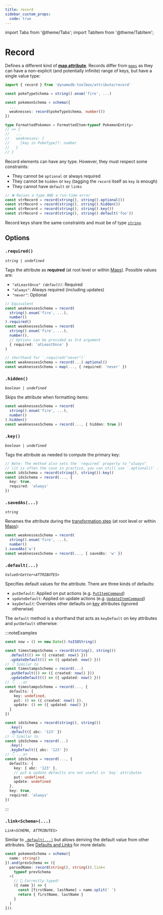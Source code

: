 ```yaml
---
title: record
sidebar_custom_props:
  code: true
---
```


import Tabs from '@theme/Tabs';
import TabItem from '@theme/TabItem';

# Record

Defines a different kind of [**map attribute**](https://docs.aws.amazon.com/amazondynamodb/latest/developerguide/HowItWorks.NamingRulesDataTypes.html#HowItWorks.DataTypes). Records differ from [`maps`](../11-map/index.md) as they can have a non-explicit (and potentially infinite) range of keys, but have a single value type:

```ts
import { record } from 'dynamodb-toolbox/attribute/record'

const pokeTypeSchema = string().enum('fire', ...)

const pokemonSchema = schema({
  ...
  weaknesses: record(pokeTypeSchema, number())
})

type FormattedPokemon = FormattedItem<typeof PokemonEntity>
// => {
//   ...
//   weaknesses: {
//     [key in PokeType]?: number
//   }
// }
```

Record elements can have any type. However, they must respect some constraints:

- They cannot be `optional` or always required
- They cannot be `hidden` or `key` (tagging the `record` itself as `key` is enough)
- They cannot have `default` or `links`

```ts
// ❌ Raises a type AND a run-time error
const strRecord = record(string(), string().optional())
const strRecord = record(string(), string().hidden())
const strRecord = record(string(), string().key())
const strRecord = record(string(), string().default('foo'))
```

Record keys share the same constraints and must be of type [`string`](../7-string/index.md).

## Options

### `.required()`

<p style={{ marginTop: '-15px' }}><i><code>string | undefined</code></i></p>

Tags the attribute as **required** (at root level or within [Maps](../11-map/index.md)). Possible values are:

- <code>"atLeastOnce" <i>(default)</i></code>: Required
- `"always"`: Always required (including updates)
- `"never"`: Optional

```ts
// Equivalent
const weaknessesSchema = record(
  string().enum('fire', ...),
  number()
).required()
const weaknessesSchema = record(
  string().enum('fire', ...),
  number(),
  // Options can be provided as 3rd argument
  { required: 'atLeastOnce' }
)

// shorthand for `.required("never")`
const weaknessesSchema = record(...).optional()
const weaknessesSchema = map(..., { required: 'never' })
```

### `.hidden()`

<p style={{ marginTop: '-15px' }}><i><code>boolean | undefined</code></i></p>

Skips the attribute when formatting items:

```ts
const weaknessesSchema = record(
  string().enum('fire', ...),
  number()
).hidden()
const weaknessesSchema = record(..., { hidden: true })
```

### `.key()`

<p style={{ marginTop: '-15px' }}><i><code>boolean | undefined</code></i></p>

Tags the attribute as needed to compute the primary key:

```ts
// Note: The method also sets the `required` property to "always"
// (it is often the case in practice, you can still use `.optional()` if needed)
const idsSchema = record(string(), string()).key()
const idsSchema = record(..., {
  key: true,
  required: 'always'
})
```

### `.savedAs(...)`

<p style={{ marginTop: '-15px' }}><i><code>string</code></i></p>

Renames the attribute during the [transformation step](../14-actions/1-parse.md) (at root level or within [Maps](../11-map/index.md)):

```ts
const weaknessesSchema = record(
  string().enum('fire', ...),
  number()
).savedAs('w')
const weaknessesSchema = record(..., { savedAs: 'w' })
```

### `.default(...)`

<p style={{ marginTop: '-15px' }}><i><code>ValueOrGetter&lt;ATTRIBUTES&gt;</code></i></p>

Specifies default values for the attribute. There are three kinds of defaults:

- `putDefault`: Applied on put actions (e.g. [`PutItemCommand`](../../3-entities/3-actions/2-put-item/index.md))
- `updateDefault`: Applied on update actions (e.g. [`UpdateItemCommand`](../../3-entities/3-actions/3-update-item/index.md))
- `keyDefault`: Overrides other defaults on [key](#key) attributes (ignored otherwise)

The `default` method is a shorthand that acts as `keyDefault` on key attributes and `putDefault` otherwise:

:::noteExamples

<Tabs>
<TabItem value="put-update" label="Put/Update">

```ts
const now = () => new Date().toISOString()

const timestampsSchema = record(string(), string())
  .default(() => ({ created: now() }))
  .updateDefault(() => ({ updated: now() }))
// 👇 Similar to
const timestampsSchema = record(...)
  .putDefault(() => ({ created: now() }))
  .updateDefault(() => ({ updated: now() }))
// 👇 ...or
const timestampsSchema = record(..., {
  defaults: {
    key: undefined,
    put: () => ({ created: now() }),
    update: () => ({ updated: now() })
  }
})
```

</TabItem>
<TabItem value="key" label="Key">

```ts
const idsSchema = record(string(), string())
  .key()
  .default({ abc: '123' })
// 👇 Similar to
const idsSchema = record(...)
  .key()
  .keyDefault({ abc: '123' })
// 👇 ...or
const idsSchema = record(..., {
  defaults: {
    key: { abc: '123' },
    // put & update defaults are not useful in `key` attributes
    put: undefined,
    update: undefined
  },
  key: true,
  required: 'always'
})
```

</TabItem>
</Tabs>

:::

### `.link<Schema>(...)`

<p style={{ marginTop: '-15px' }}><i><code>Link&lt;SCHEMA, ATTRIBUTES&gt;</code></i></p>

Similar to [`.default(...)`](#default) but allows deriving the default value from other attributes. See [Defaults and Links](../3-defaults-and-links/index.md) for more details:

```ts
const pokemonSchema = schema({
  name: string()
}).and(prevSchema => ({
  parsedName: record(string(), string()).link<
    typeof prevSchema
  >(
    // 🙌 Correctly typed!
    ({ name }) => {
      const [firstName, lastName] = name.split(' ')
      return { firstName, lastName }
    }
  )
}))
```
